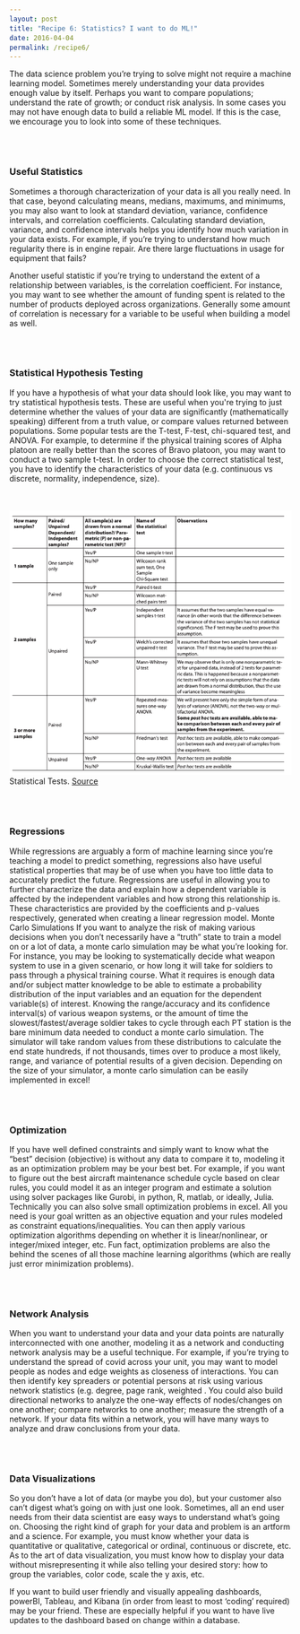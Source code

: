 ```yaml
---
layout: post
title: "Recipe 6: Statistics? I want to do ML!"
date: 2016-04-04
permalink: /recipe6/
---
```


The data science  problem you’re trying to solve might not require a machine learning model. Sometimes merely understanding your data provides enough value by itself. Perhaps you want to compare populations; understand the rate of growth; or conduct risk analysis. In some cases you may not have enough data to build a reliable ML model.  If this is the case, we encourage you to look into some of these techniques.

<br><br>
### Useful Statistics
Sometimes a thorough characterization of your data is all you really need. In that case, beyond calculating means, medians, maximums, and minimums, you may also want to look at standard deviation, variance, confidence intervals, and correlation coefficients. Calculating standard deviation, variance, and confidence intervals helps you identify how much variation in your data exists. For example, if you’re trying to understand how much regularity there is in engine repair. Are there large fluctuations in usage for equipment that fails?

Another useful statistic if you’re trying to understand the extent of a relationship between variables, is the correlation coefficient. For instance, you may want to see whether the amount of funding spent is related to the number of products  deployed across organizations. Generally some amount of correlation is necessary for a variable to be useful when building a model as well.

<br><br>
### Statistical Hypothesis Testing
If you have a hypothesis of what your data should look like, you may want to try statistical hypothesis tests. These are useful when you're trying to just determine whether the values of your data are significantly (mathematically speaking)  different  from a truth value, or compare values returned between populations. Some popular tests are the T-test, F-test, chi-squared test, and ANOVA.  For example, to determine if the physical training scores of Alpha platoon are really better than the scores of Bravo platoon, you may want to conduct a two sample t-test. In order to choose the correct statistical test, you have to identify the characteristics of your data (e.g. continuous vs discrete, normality, independence, size).

<br><br>
![Statistical Tests](/assets/recipe6/statistical_tests.png)
Statistical Tests. [Source](https://www.biochemia-medica.com/assets/images/upload/xml_tif/Marusteri_M_-_Comparing_groups_for_statistical_differences.pdf)

<br><br>
### Regressions
While regressions are arguably a form of machine learning since you’re teaching a model to predict something, regressions also have useful statistical properties that may be of use when you have too little data to accurately predict the future.  Regressions are useful in allowing you to further characterize the data and explain how a dependent  variable is affected by the independent variables and how strong this relationship is.  These characteristics are provided by the coefficients and p-values respectively,  generated when creating a linear regression model.
Monte Carlo Simulations
If you want to analyze the risk of making various decisions when you don’t necessarily have a “truth” state to train a model on or a lot of data, a monte carlo simulation  may be what you’re looking for.  For instance, you may be looking to systematically decide what weapon system to use in a given scenario, or how long it will take for soldiers to pass through a physical training course. What it requires is enough data and/or subject matter knowledge to be able to estimate a probability distribution of the input variables and an equation for the dependent variable(s) of interest.  Knowing the range/accuracy and its confidence interval(s) of various weapon systems, or the amount of time the slowest/fastest/average soldier takes to cycle through each PT station  is the bare minimum data needed to conduct a monte carlo simulation.  The simulator will take random values from these distributions to calculate the end state hundreds, if not thousands, times over to produce a most likely, range, and variance of potential results of a given decision. Depending on the size of your simulator, a monte carlo simulation can be easily implemented in excel!

<br><br>
### Optimization
 If you have well defined constraints and simply want to know what the “best” decision  (objective) is without any data to compare it to, modeling it as an optimization problem may be your best bet.  For example, if you want to figure out the best aircraft maintenance schedule cycle  based on clear rules, you could model it as an integer program and estimate a solution using solver packages like Gurobi,  in python, R, matlab, or ideally, Julia. Technically you can also solve small optimization problems in excel.  All you need is your goal written as an objective equation and your rules modeled as constraint equations/inequalities.  You can then apply various optimization algorithms depending on whether it is linear/nonlinear, or integer/mixed integer, etc.  Fun fact, optimization problems are  also the behind the scenes of all those machine learning algorithms (which are really  just error minimization problems).  

<br><br>
### Network Analysis
When you want to understand your data and your data points are  naturally interconnected with one another, modeling it as a network and conducting network analysis may be a useful technique.  For example, if you’re trying to understand the spread of covid across your unit, you may want to model people as nodes and edge weights as closeness of interactions.  You can then identify key spreaders or potential persons at risk using various network statistics (e.g. degree, page rank, weighted .   You could also build directional networks to analyze the one-way effects of nodes/changes on one another; compare networks to one another; measure the strength of a network. If your data fits within a network, you will have many ways to analyze and draw conclusions from your data.

<br><br>
### Data Visualizations
So you don’t have a lot of data (or maybe you do), but your customer also can’t digest what’s going on with just one look. Sometimes, all an end user needs from their data scientist are easy ways to understand what’s going on. Choosing the right kind of graph for your data and problem is an artform and a science. For example, you must know whether your data is quantitative or qualitative,  categorical or ordinal,  continuous or discrete, etc. As to the art of data visualization, you must know how to display your data without misrepresenting it while also telling your desired story: how to group the variables, color code, scale the y axis, etc.

If you want to build user friendly and visually appealing dashboards, powerBI, Tableau, and Kibana (in order from least to most ‘coding’ required) may be your friend. These are especially helpful if you want to have live updates to the dashboard based on change within a database.
